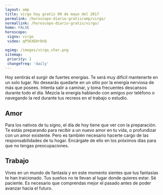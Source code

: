 ```yaml
---
layout: amp
title: virgo hoy gratis 09 de mayo del 2017 
permalink: /horoscopo-diario-gratis/amp/virgo/
normallink: /horoscopo-diario-gratis/virgo/
home: FALSE
horoscopo:
 signo: virgo
 video: qP5KXEHrbhQ

ogimg: /images/virgo_char.png
sitemap:
 priority: 1
 changefreq: 'daily'
---
```



Hoy sentirás el surgir de fuertes energías. Te será muy difícil mantenerte en un solo lugar. No desearás quedarte en un sitio por la energía nerviosa de más que posees. Intenta salir a caminar, y toma frecuentes descansos durante todo el día. Mezcla la energía hablando con amigos por teléfono o  navegando la red durante tus recreos en el trabajo o estudio.

## Amor

Para los nativos de tu signo, el día de hoy tiene que ver con la preparación. Te estás preparando para recibir a un nuevo amor en tu vida, o profundizar con un amor existente. Pero es también necesario hacerte cargo de las responsabilidades de tu hogar. Encárgate de ello en los próximos días para que no tengas preocupaciones.

## Trabajo

Vives en un mundo de fantasía y en este momento sientes que tus fantasías te han traicionado. Tus sueños no te llevan al lugar donde quieres estar. Sé paciente. Es necesario que comprendas mejor el pasado antes de poder avanzar hacia el futuro.